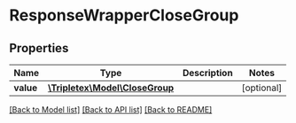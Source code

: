 # ResponseWrapperCloseGroup

## Properties
Name | Type | Description | Notes
------------ | ------------- | ------------- | -------------
**value** | [**\Tripletex\Model\CloseGroup**](CloseGroup.md) |  | [optional] 

[[Back to Model list]](../README.md#documentation-for-models) [[Back to API list]](../README.md#documentation-for-api-endpoints) [[Back to README]](../README.md)

